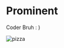 # Prominent
Coder Bruh : )

![pizza](https://user-images.githubusercontent.com/69952563/96449317-4a59dc80-1232-11eb-99ec-97f2347fbac0.jpg)
